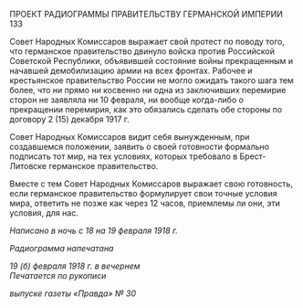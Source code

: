 ПРОЕКТ РАДИОГРАММЫ ПРАВИТЕЛЬСТВУ ГЕРМАНСКОЙ ИМПЕРИИ 133

Совет Народных Комиссаров выражает свой протест по поводу того, что германское правительство двинуло войска против Российской Советской Республики, объявившей состояние войны прекращенным и начавшей демобилизацию армии на всех фронтах. Рабочее и крестьянское правительство России не могло ожидать такого шага тем более, что ни прямо ни косвенно ни одна из заключивших перемирие сторон не заявляла ни 10 февраля, ни вообще когда-либо о прекращении перемирия, как это обязались сделать обе стороны по договору 2 (15) декабря 1917 г.

Совет Народных Комиссаров видит себя вынужденным, при создавшемся положе­нии, заявить о своей готовности формально подписать тот мир, на тех условиях, кото­рых требовало в Брест-Литовске германское правительство.

Вместе с тем Совет Народных Комиссаров выражает свою готовность, если герман­ское правительство формулирует свои точные условия мира, ответить не позже как че­рез 12 часов, приемлемы ли они, эти условия, для нас.

_Написано в ночь с 18 на 19 февраля 1918 г._

_Радиограмма напечатана_

_19 (б) февраля 1918 г. в вечернем                                                           Печатается по рукописи_

_выпуске газеты «Правда» № 30_